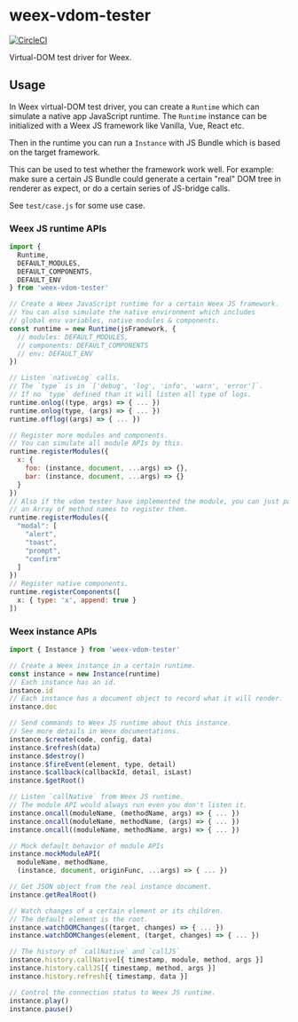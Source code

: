 # weex-vdom-tester

[![CircleCI](https://circleci.com/gh/weexteam/weex-vdom-tester.svg?style=svg)](https://circleci.com/gh/weexteam/weex-vdom-tester)

Virtual-DOM test driver for Weex.

## Usage

In Weex virtual-DOM test driver, you can create a `Runtime` which can simulate a native app JavaScript runtime. The `Runtime` instance can be initialized with a Weex JS framework like Vanilla, Vue, React etc.

Then in the runtime you can run a `Instance` with JS Bundle which is based on the target framework.

This can be used to test whether the framework work well. For example: make sure a certain JS Bundle could generate a certain "real" DOM tree in renderer as expect, or do a certain series of JS-bridge calls.

See `test/case.js` for some use case.

### Weex JS runtime APIs

```javascript
import {
  Runtime,
  DEFAULT_MODULES,
  DEFAULT_COMPONENTS,
  DEFAULT_ENV
} from 'weex-vdom-tester'

// Create a Weex JavaScript runtime for a certain Weex JS framework.
// You can also simulate the native environment which includes
// global env variables, native modules & components.
const runtime = new Runtime(jsFramework, {
  // modules: DEFAULT_MODULES,
  // components: DEFAULT_COMPONENTS
  // env: DEFAULT_ENV
})

// Listen `nativeLog` calls.
// The `type` is in `['debug', 'log', 'info', 'warn', 'error']`.
// If no `type` defined than it will listen all type of logs.
runtime.onlog((type, args) => { ... })
runtime.onlog(type, (args) => { ... })
runtime.offlog((args) => { ... })

// Register more modules and components.
// You can simulate all module APIs by this.
runtime.registerModules({
  x: {
    foo: (instance, document, ...args) => {},
    bar: (instance, document, ...args) => {}
  }
})
// Also if the vdom tester have implemented the module, you can just pass
// an Array of method names to register them.
runtime.registerModules({
  "modal": [
    "alert",
    "toast",
    "prompt",
    "confirm"
  ]
})
// Register native components.
runtime.registerComponents([
  x: { type: 'x', append: true }
])
```

### Weex instance APIs

```javascript
import { Instance } from 'weex-vdom-tester'

// Create a Weex instance in a certain runtime.
const instance = new Instance(runtime)
// Each instance has an id.
instance.id
// Each instance has a document object to record what it will render.
instance.doc

// Send commands to Weex JS runtime about this instance.
// See more details in Weex documentations.
instance.$create(code, config, data)
instance.$refresh(data)
instance.$destroy()
instance.$fireEvent(element, type, detail)
instance.$callback(callbackId, detail, isLast)
instance.$getRoot()

// Listen `callNative` from Weex JS runtime.
// The module API would always run even you don't listen it.
instance.oncall(moduleName, (methodName, args) => { ... })
instance.oncall(moduleName, methodName, (args) => { ... })
instance.oncall((moduleName, methodName, args) => { ... })

// Mock default behavior of module APIs
instance.mockModuleAPI(
  moduleName, methodName,
  (instance, document, originFunc, ...args) => { ... })

// Get JSON object from the real instance document.
instance.getRealRoot()

// Watch changes of a certain element or its children.
// The default element is the root.
instance.watchDOMChanges((target, changes) => { ... })
instance.watchDOMChanges(element, (target, changes) => { ... })

// The history of `callNative` and `callJS`
instance.history.callNative[{ timestamp, module, method, args }]
instance.history.callJS[{ timestamp, method, args }]
instance.history.refresh[{ timestamp, data }]

// Control the connection status to Weex JS runtime.
instance.play()
instance.pause()
```
